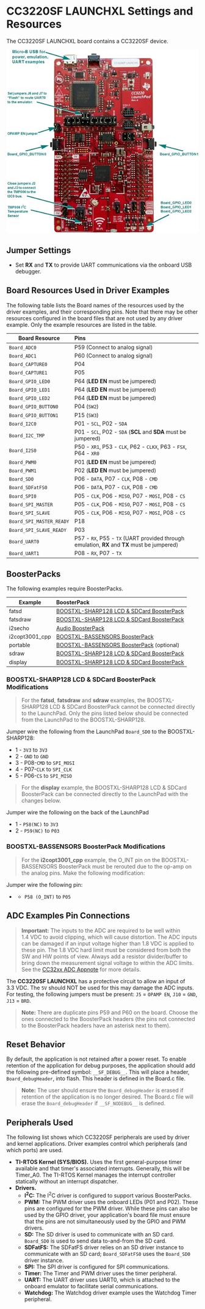 # CC3220SF LAUNCHXL Settings and Resources

The CC3220SF LAUNCHXL board contains a CC3220SF device.

![](./images/CC3220SF_LAUNCHXL_legacy.jpg "CC3220SF LAUNCHXL")

## Jumper Settings

* Set __RX__ and __TX__ to provide UART communications via the onboard USB debugger.

## Board Resources Used in Driver Examples

The following table lists the Board names of the resources used by
the driver examples, and their corresponding pins.  Note that there may be
other resources configured in the board files that are not used by any
driver example.  Only the example resources are listed in the table.

  |Board Resource|Pins|
  |--------------|:---|
  |`Board_ADC0`|P59  (Connect to analog signal)|
  |`Board_ADC1`|P60  (Connect to analog signal)|
  |`Board_CAPTURE0`|P04 |
  |`Board_CAPTURE1`|P05 |
  |`Board_GPIO_LED0`|P64  (__LED EN__ must be jumpered)|
  |`Board_GPIO_LED1`|P64  (__LED EN__ must be jumpered)|
  |`Board_GPIO_LED2`|P64  (__LED EN__ must be jumpered)|
  |`Board_GPIO_BUTTON0`|P04  (`SW2`)|
  |`Board_GPIO_BUTTON1`|P15  (`SW3`)|
  |`Board_I2C0`|P01 - `SCL`, P02 - `SDA`|
  |`Board_I2C_TMP`|P01 - `SCL`, P02 - `SDA`  (__SCL__ and __SDA__ must be jumpered)|
  |`Board_I2S0`|P50 - `XR1`, P53 - `CLK`, P62 - `CLKX`, P63 - `FSX`, P64 - `XR0`|
  |`Board_PWM0`|P01  (__LED EN__ must be jumpered)|
  |`Board_PWM1`|P02  (__LED EN__ must be jumpered)|
  |`Board_SD0`|P06 - `DATA`, P07 - `CLK`, P08 - `CMD`|
  |`Board_SDFatFS0`|P06 - `DATA`, P07 - `CLK`, P08 - `CMD`|
  |`Board_SPI0`|P05 - `CLK`, P06 - `MISO`, P07 - `MOSI`, P08 - `CS`|
  |`Board_SPI_MASTER`|P05 - `CLK`, P06 - `MISO`, P07 - `MOSI`, P08 - `CS`|
  |`Board_SPI_SLAVE`|P05 - `CLK`, P06 - `MISO`, P07 - `MOSI`, P08 - `CS`|
  |`Board_SPI_MASTER_READY`|P18|
  |`Board_SPI_SLAVE_READY`|P03|
  |`Board_UART0`|P57 - `RX`, P55 - `TX`  (UART provided through emulation, __RX__ and __TX__ must be jumpered)|
  |`Board_UART1`|P08 - `RX`, P07 - `TX`|

## BoosterPacks

The following examples require BoosterPacks.

  |Example|BoosterPack|
  |-------|:------------|
  |fatsd|[BOOSTXL-SHARP128 LCD & SDCard BoosterPack](http://www.ti.com/tool/boostxl-sharp128)|
  |fatsdraw|[BOOSTXL-SHARP128 LCD & SDCard BoosterPack](http://www.ti.com/tool/boostxl-sharp128)|
  |i2secho|[Audio BoosterPack](http://www.ti.com/tool/cc3200audboost)|
  |i2copt3001\_cpp|[BOOSTXL-BASSENSORS BoosterPack](http://www.ti.com/tool/BOOSTXL-BASSENSORS)|
  |portable|[BOOSTXL-BASSENSORS BoosterPack](http://www.ti.com/tool/BOOSTXL-BASSENSORS) (optional)|
  |sdraw|[BOOSTXL-SHARP128 LCD & SDCard BoosterPack](http://www.ti.com/tool/boostxl-sharp128)|
  |display|[BOOSTXL-SHARP128 LCD & SDCard BoosterPack](http://www.ti.com/tool/boostxl-sharp128)|

### BOOSTXL-SHARP128 LCD & SDCard BoosterPack Modifications

>For the __fatsd__, __fatsdraw__ and __sdraw__ examples, the BOOSTXL-SHARP128 LCD & SDCard BoosterPack cannot be connected directly to the LaunchPad. Only the pins listed below should be connected from the LaunchPad to the BOOSTXL-SHARP128.

Jumper wire the following from the LaunchPad `Board_SD0` to the BOOSTXL-SHARP128:
* 1 - `3V3` to `3V3`
* 2 - `GND` to `GND`
* 3 - P08-`CMD` to `SPI_MOSI`
* 4 - P07-`CLK` to `SPI_CLK`
* 5 - P06-`CS` to `SPI_MISO`

>For the __display__ example, the BOOSTXL-SHARP128 LCD & SDCard BoosterPack can be connected directly to the LaunchPad with the changes below.

Jumper wire the following on the back of the LaunchPad
* 1 - `P58(NC)` to `3V3`
* 2 - `P59(NC)` to `P03`

### BOOSTXL-BASSENSORS BoosterPack Modifications

>For the __i2copt3001_cpp__ example, the O\_INT pin on the BOOSTXL-BASSENSORS BoosterPack must be rerouted due to the op-amp on the analog pins.  Make the following modification:

Jumper wire the following pin:
* - `P58 (O_INT)` to `P05`

## ADC Examples Pin Connections

>__Important:__ The inputs to the ADC are required to be well within 1.4&nbsp;VDC to avoid clipping, which will cause distortion.
The ADC inputs can be damaged if an input voltage higher than 1.8&nbsp;VDC is applied to these pin. The 1.8&nbsp;VDC hard limit must be considered from both the SW and HW points of view.
Always add a resistor divider/buffer to bring down the measurement signal voltage to within the ADC limits. See the [CC32xx ADC Appnote](http://processors.wiki.ti.com/index.php/CC32xx_ADC_Appnote)
for more details.

The __CC3220SF LAUNCHXL__ has a protective circuit to allow an input of 3.3&nbsp;VDC.
The `5V` should NOT be used for this may damage the ADC inputs. For testing, the following jumpers must be present:
`J5` = `OPAMP EN`, `J10` = `GND`, `J13` = `BRD`.

>__Note:__ There are duplicate pins P59 and P60 on the board. Choose the ones connected to the BoosterPack headers (the pins not connected to the BoosterPack headers have an asterisk next to them).

## Reset Behavior

By default, the application is not retained after a power reset. To enable
retention of the application for debug purposes, the application should
add the following pre-defined symbol: `__SF_DEBUG__`. This will place a header,
`Board_debugHeader`, into flash. This header is defined in the Board.c file.

>__Note:__ The user should ensure the `Board_debugHeader` is erased if
retention of the application is no longer desired. The Board.c file
will erase the `Board_debugHeader` if `__SF_NODEBUG__` is defined.

## Peripherals Used

The following list shows which CC3220SF peripherals are used by
driver and kernel applications. Driver examples control which peripherals (and which ports) are used.

* __TI-RTOS Kernel (SYS/BIOS).__ Uses the first general-purpose timer available and that timer's associated interrupts. Generally, this will be Timer\_A0. The TI-RTOS Kernel manages the interrupt controller statically without an interrupt dispatcher.
* __Drivers.__
    * __I<sup>2</sup>C:__ The I<sup>2</sup>C driver is configured to support various BoosterPacks.
    * __PWM:__ The PWM driver uses the onboard LEDs (P01 and P02). These pins are configured for the PWM driver. While these pins can also be used by the GPIO driver, your application's board file must ensure that the pins are not simultaneously used by the GPIO and PWM drivers.
    * __SD:__ The SD driver is used to communicate with an SD card.  `Board_SD0` is used to send data to-and-from the SD card.
    * __SDFatFS:__ The SDFatFS driver relies on an SD driver instance to communicate with an SD card; `Board_SDFatFS0` uses the `Board_SD0` driver instance.
    * __SPI:__ The SPI driver is configured for SPI communications.
    * __Timer:__ The Timer and PWM driver uses the timer peripheral.
    * __UART:__ The UART driver uses UART0, which is attached to the onboard emulator to facilitate serial communications.
    * __Watchdog:__ The Watchdog driver example uses the Watchdog Timer peripheral.
